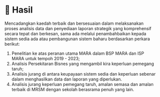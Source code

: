 # 📖 Hasil

Mencadangkan kaedah terbaik dan bersesuaian dalam melaksanakan proses analisis data dan penyediaan laporan strategik yang komprehensif secara tepat dan berkesan, sama ada melalui penambahbaikan kepada sistem sedia ada atau pembangunan sistem baharu berdasarkan perkara berikut:&#x20;

1. Penelitian ke atas peranan utama MARA dalam BSP MARA dan ISP MARA untuk tempoh 2019 - 2023;&#x20;
2. Analisis Persekitaran Bisnes yang mengambil kira keperluan pemegang taruh;&#x20;
3. Analisis jurang di antara keupayaan sistem sedia dan keperluan sebenar dalam menghasilkan data dan laporan yang diperlukan.&#x20;
4. Analisis jurang keperluan pemegang taruh, amalan semasa dan amalan terbaik di MRSM dengan sekolah berasrama penuh yang lain.
